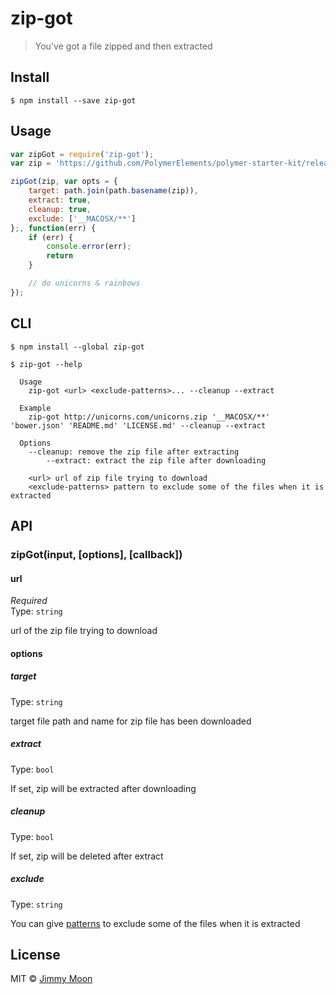 # zip-got

> You've got a file zipped and then extracted


## Install

```
$ npm install --save zip-got
```


## Usage

```js
var zipGot = require('zip-got');
var zip = 'https://github.com/PolymerElements/polymer-starter-kit/releases/download/v1.0.3/polymer-starter-kit-light-1.0.3.zip';

zipGot(zip, var opts = {
	target: path.join(path.basename(zip)),
	extract: true,
	cleanup: true,
	exclude: ['__MACOSX/**']
};, function(err) {
	if (err) {
		console.error(err);
		return
	}

	// do unicorns & rainbows
});
```

## CLI

```
$ npm install --global zip-got
```
```
$ zip-got --help

  Usage
    zip-got <url> <exclude-patterns>... --cleanup --extract

  Example
    zip-got http://unicorns.com/unicorns.zip '__MACOSX/**' 'bower.json' 'README.md' 'LICENSE.md' --cleanup --extract

  Options
    --cleanup: remove the zip file after extracting
		--extract: extract the zip file after downloading

	<url> url of zip file trying to download
	<exclude-patterns> pattern to exclude some of the files when it is extracted
```


## API

### zipGot(input, [options], [callback])

#### url

*Required*  
Type: `string`

url of the zip file trying  to download

#### options

##### target

Type: `string`  

target file path and name for zip file has been downloaded

##### extract

Type: `bool`

If set, zip will be extracted after downloading

##### cleanup

Type: `bool`

If set, zip will be deleted after extract

##### exclude

Type: `string`

You can give [patterns](https://github.com/isaacs/minimatch) to exclude some of the files when it is extracted

## License

MIT © [Jimmy Moon](http://ragingwind.me)
